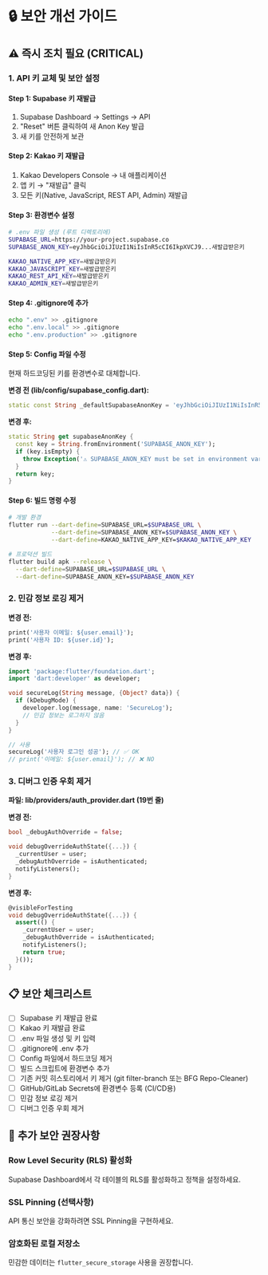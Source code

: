 # 🔒 보안 개선 가이드

## ⚠️ 즉시 조치 필요 (CRITICAL)

### 1. API 키 교체 및 보안 설정

#### Step 1: Supabase 키 재발급
1. Supabase Dashboard → Settings → API
2. "Reset" 버튼 클릭하여 새 Anon Key 발급
3. 새 키를 안전하게 보관

#### Step 2: Kakao 키 재발급  
1. Kakao Developers Console → 내 애플리케이션
2. 앱 키 → "재발급" 클릭
3. 모든 키(Native, JavaScript, REST API, Admin) 재발급

#### Step 3: 환경변수 설정
```bash
# .env 파일 생성 (루트 디렉토리에)
SUPABASE_URL=https://your-project.supabase.co
SUPABASE_ANON_KEY=eyJhbGciOiJIUzI1NiIsInR5cCI6IkpXVCJ9...새발급받은키

KAKAO_NATIVE_APP_KEY=새발급받은키
KAKAO_JAVASCRIPT_KEY=새발급받은키  
KAKAO_REST_API_KEY=새발급받은키
KAKAO_ADMIN_KEY=새발급받은키
```

#### Step 4: .gitignore에 추가
```bash
echo ".env" >> .gitignore
echo ".env.local" >> .gitignore
echo ".env.production" >> .gitignore
```

#### Step 5: Config 파일 수정
현재 하드코딩된 키를 환경변수로 대체합니다.

**변경 전 (lib/config/supabase_config.dart):**
```dart
static const String _defaultSupabaseAnonKey = 'eyJhbGciOiJIUzI1NiIsInR5cCI6IkpXVCJ9...';
```

**변경 후:**
```dart
static String get supabaseAnonKey {
  const key = String.fromEnvironment('SUPABASE_ANON_KEY');
  if (key.isEmpty) {
    throw Exception('⚠️ SUPABASE_ANON_KEY must be set in environment variables');
  }
  return key;
}
```

#### Step 6: 빌드 명령 수정
```bash
# 개발 환경
flutter run --dart-define=SUPABASE_URL=$SUPABASE_URL \
            --dart-define=SUPABASE_ANON_KEY=$SUPABASE_ANON_KEY \
            --dart-define=KAKAO_NATIVE_APP_KEY=$KAKAO_NATIVE_APP_KEY

# 프로덕션 빌드
flutter build apk --release \
  --dart-define=SUPABASE_URL=$SUPABASE_URL \
  --dart-define=SUPABASE_ANON_KEY=$SUPABASE_ANON_KEY
```

### 2. 민감 정보 로깅 제거

**변경 전:**
```dart
print('사용자 이메일: ${user.email}');
print('사용자 ID: ${user.id}');
```

**변경 후:**
```dart
import 'package:flutter/foundation.dart';
import 'dart:developer' as developer;

void secureLog(String message, {Object? data}) {
  if (kDebugMode) {
    developer.log(message, name: 'SecureLog');
    // 민감 정보는 로그하지 않음
  }
}

// 사용
secureLog('사용자 로그인 성공'); // ✅ OK
// print('이메일: ${user.email}'); // ❌ NO
```

### 3. 디버그 인증 우회 제거

**파일: lib/providers/auth_provider.dart (19번 줄)**

**변경 전:**
```dart
bool _debugAuthOverride = false;

void debugOverrideAuthState({...}) {
  _currentUser = user;
  _debugAuthOverride = isAuthenticated;
  notifyListeners();
}
```

**변경 후:**
```dart
@visibleForTesting
void debugOverrideAuthState({...}) {
  assert(() {
    _currentUser = user;
    _debugAuthOverride = isAuthenticated;
    notifyListeners();
    return true;
  }());
}
```

## 📋 보안 체크리스트

- [ ] Supabase 키 재발급 완료
- [ ] Kakao 키 재발급 완료
- [ ] .env 파일 생성 및 키 입력
- [ ] .gitignore에 .env 추가
- [ ] Config 파일에서 하드코딩 제거
- [ ] 빌드 스크립트에 환경변수 추가
- [ ] 기존 커밋 히스토리에서 키 제거 (git filter-branch 또는 BFG Repo-Cleaner)
- [ ] GitHub/GitLab Secrets에 환경변수 등록 (CI/CD용)
- [ ] 민감 정보 로깅 제거
- [ ] 디버그 인증 우회 제거

## 🔐 추가 보안 권장사항

### Row Level Security (RLS) 활성화
Supabase Dashboard에서 각 테이블의 RLS를 활성화하고 정책을 설정하세요.

### SSL Pinning (선택사항)
API 통신 보안을 강화하려면 SSL Pinning을 구현하세요.

### 암호화된 로컬 저장소
민감한 데이터는 `flutter_secure_storage` 사용을 권장합니다.
